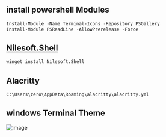 ## install powershell Modules
```ps1
Install-Module -Name Terminal-Icons -Repository PSGallery
Install-Module PSReadLine -AllowPrerelease -Force
```
## [Nilesoft.Shell](https://github.com/moudey/Shell)
```bash
winget install Nilesoft.Shell
```

## Alacritty 
```bash
C:\Users\zero\AppData\Roaming\alacritty\alacritty.yml
```
## windows Terminal Theme
![image](https://user-images.githubusercontent.com/50992812/200002406-180ced79-b230-4acc-8b1c-707312dad30d.png)
